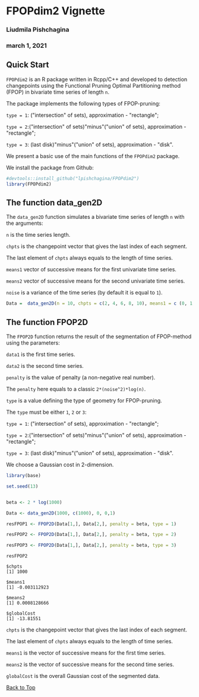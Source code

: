 <a id="top"></a>
#  FPOPdim2 Vignette
### Liudmila Pishchagina
### march 1, 2021

## Quick Start

`FPOPdim2` is an R package written in Rcpp/C++ and developed to detection changepoints using the Functional Pruning Optimal Partitioning method (FPOP) in bivariate time series of length `n`. 

The package implements the following types of FPOP-pruning: 

`type = 1`: ("intersection" of sets), approximation - "rectangle"; 

`type = 2`:("intersection" of sets)"minus"("union" of sets), approximation - "rectangle";

`type = 3`: (last disk)"minus"("union" of sets), approximation - "disk".


We present a basic use of the main functions of the `FPOPdim2` package. 

We install the package from Github:

```r
#devtools::install_github("lpishchagina/FPOPdim2")
library(FPOPdim2)
```

## The function data_gen2D

The `data_gen2D` function simulates a bivariate time series of length `n` with the arguments:

`n`  is the time series length.

`chpts` is the changepoint vector that gives the last index of each segment.

The last element of `chpts` always equals to the length of time series.

`means1` vector of successive means for the first univariate time series.

`means2` vector of successive means for the second univariate time series.


`noise` is a variance of the time series (by default it is equal to `1`).


```r
Data =  data_gen2D(n = 10, chpts = c(2, 4, 6, 8, 10), means1 = c (0, 1, 0, 1, 0), means2 = (1, 2, 3, 4, 5), noise = 1)
```
## The function FPOP2D

The `FPOP2D` function returns the result of the segmentation of FPOP-method using the parameters:

`data1` is the first time series.

`data2` is the second time series.

`penalty` is the value of penalty (a non-negative real number).

The `penalty` here equals to a classic `2*(noise^2)*log(n)`. 

`type` is a value defining the  type of geometry for FPOP-pruning.

The `type` must be either `1`, `2` or `3`:

`type = 1`: ("intersection" of sets), approximation - "rectangle"; 

`type = 2`:("intersection" of sets)"minus"("union" of sets), approximation - "rectangle";

`type = 3`: (last disk)"minus"("union" of sets), approximation - "disk".

We choose a Gaussian cost in 2-dimension.

```r
library(base)

set.seed(13)


beta <- 2 * log(1000)

Data <- data_gen2D(1000, c(1000), 0, 0,1) 

resFPOP1 <- FPOP2D(Data[1,], Data[2,], penalty = beta, type = 1)

resFPOP2 <- FPOP2D(Data[1,], Data[2,], penalty = beta, type = 2)

resFPOP3 <- FPOP2D(Data[1,], Data[2,], penalty = beta, type = 3)

```

```
resFPOP2

$chpts
[1] 1000

$means1
[1] -0.003112923

$means2
[1] 0.0008128666
 
$globalCost
[1] -13.81551

```

`chpts` is the changepoint vector that gives the last index of each segment.

The last element of `chpts` always equals to the length of time series.

`means1` is the vector of successive means for the first time series.

`means2` is the vector of successive means for the second time series.

`globalCost` is the overall Gaussian cost of the segmented data. 

[Back to Top](#top)